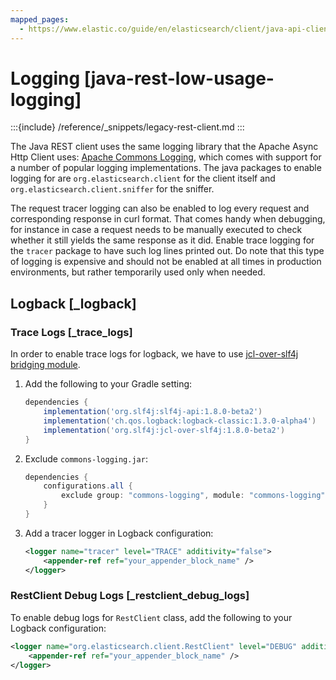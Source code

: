 ```yaml
---
mapped_pages:
  - https://www.elastic.co/guide/en/elasticsearch/client/java-api-client/current/java-rest-low-usage-logging.html
---
```


# Logging [java-rest-low-usage-logging]

:::{include} /reference/_snippets/legacy-rest-client.md
:::

The Java REST client uses the same logging library that the Apache Async Http Client uses: [Apache Commons Logging](https://commons.apache.org/proper/commons-logging/), which comes with support for a number of popular logging implementations. The java packages to enable logging for are `org.elasticsearch.client` for the client itself and `org.elasticsearch.client.sniffer` for the sniffer.

The request tracer logging can also be enabled to log every request and corresponding response in curl format. That comes handy when debugging, for instance in case a request needs to be manually executed to check whether it still yields the same response as it did. Enable trace logging for the `tracer` package to have such log lines printed out. Do note that this type of logging is expensive and should not be enabled at all times in production environments, but rather temporarily used only when needed.

## Logback [_logback]

### Trace Logs [_trace_logs]

In order to enable trace logs for logback, we have to use [jcl-over-slf4j bridging module](https://www.slf4j.org/legacy.html#jclOverSLF4J).

1. Add the following to your Gradle setting:

    ```groovy
    dependencies {
        implementation('org.slf4j:slf4j-api:1.8.0-beta2')
        implementation('ch.qos.logback:logback-classic:1.3.0-alpha4')
        implementation('org.slf4j:jcl-over-slf4j:1.8.0-beta2')
    }
    ```

2. Exclude `commons-logging.jar`:

    ```groovy
    dependencies {
        configurations.all {
            exclude group: "commons-logging", module: "commons-logging"
        }
    }
    ```

3. Add a tracer logger in Logback configuration:

    ```xml
    <logger name="tracer" level="TRACE" additivity="false">
        <appender-ref ref="your_appender_block_name" />
    </logger>
    ```



### RestClient Debug Logs [_restclient_debug_logs]

To enable debug logs for `RestClient` class, add the following to your Logback configuration:

```xml
<logger name="org.elasticsearch.client.RestClient" level="DEBUG" additivity="false">
    <appender-ref ref="your_appender_block_name" />
</logger>
```



